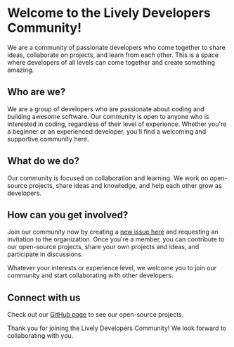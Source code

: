 # Welcome to the Lively Developers Community!

We are a community of passionate developers who come together to share ideas, collaborate on projects, and learn from each other. This is a space where developers of all levels can come together and create something amazing.

## Who are we?

We are a group of developers who are passionate about coding and building awesome software. Our community is open to anyone who is interested in coding, regardless of their level of experience. Whether you're a beginner or an experienced developer, you'll find a welcoming and supportive community here.

## What do we do?

Our community is focused on collaboration and learning. We work on open-source projects, share ideas and knowledge, and help each other grow as developers.

## How can you get involved?

Join our community now by creating a [new issue here](https://github.com/The-Lively-Developers-Community/become-a-member/issues/new?assignees=KendallDoesCoding&labels=invite+me+to+the+organisation&template=invitation.yml&title=Invite+me+to+the+GitHub+Community+Organization) and requesting an invitation to the organization. Once you're a member, you can contribute to our open-source projects, share your own projects and ideas, and participate in discussions.

Whatever your interests or experience level, we welcome you to join our community and start collaborating with other developers.

## Connect with us

Check out our [GitHub page](https://github.com/The-Lively-Developers-Community) to see our open-source projects.

Thank you for joining the Lively Developers Community! We look forward to collaborating with you.
